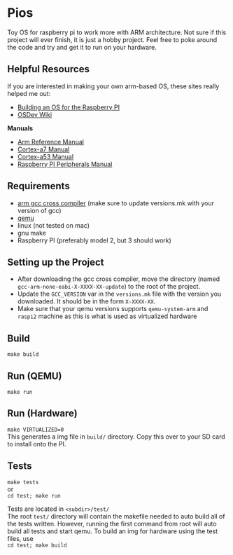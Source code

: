 # Pios
Toy OS for raspberry pi to work more with ARM architecture. Not sure if this project will ever finish, it is just a hobby project. Feel free to poke around the code and try and get it to run on your hardware.  

## Helpful Resources
If you are interested in making your own arm-based OS, these sites really helped me out:  
- [Building an OS for the Raspberry PI](https://jsandler18.github.io/)  
- [OSDev Wiki](https://wiki.osdev.org/Main_Page)  

**Manuals**  
- [Arm Reference Manual](https://www.scss.tcd.ie/~waldroj/3d1/arm_arm.pdf)  
- [Cortex-a7 Manual](http://infocenter.arm.com/help/topic/com.arm.doc.ddi0464d/DDI0464D_cortex_a7_mpcore_r0p3_trm.pdf)  
- [Cortex-a53 Manual](http://infocenter.arm.com/help/topic/com.arm.doc.ddi0500d/DDI0500D_cortex_a53_r0p2_trm.pdf)  
- [Raspberry PI Peripherals Manual](https://www.raspberrypi.org/app/uploads/2012/02/BCM2835-ARM-Peripherals.pdf)  


## Requirements
- [arm gcc cross compiler](https://developer.arm.com/tools-and-software/open-source-software/developer-tools/gnu-toolchain/gnu-rm/downloads) (make sure to update versions.mk with your version of gcc)
- [qemu](https://www.qemu.org/)
- linux (not tested on mac)
- gnu make
- Raspberry PI (preferably model 2, but 3 should work)

## Setting up the Project
- After downloading the gcc cross compiler, move the directory (named `gcc-arm-none-eabi-X-XXXX-XX-update`) to the root of the project.
- Update the `GCC_VERSION` var in the `versions.mk` file with the version you downloaded. It should be in the form `X-XXXX-XX`.
- Make sure that your qemu versions supports `qemu-system-arm` and `raspi2` machine as this is what is used as virtualized hardware

## Build
```make build```  

## Run (QEMU)
```make run```  

## Run (Hardware)
```make VIRTUALIZED=0```  
This generates a img file in `build/` directory. Copy this over to your SD card to install onto the PI.

## Tests
```make tests```  
or  
```cd test; make run```  

Tests are located in `<subdir>/test/`  
The root `test/` directory will contain the makefile needed to auto build all of the tests written. However, running the first command from root will auto build all tests and start qemu.
To build an img for hardware using the test files, use  
```cd test; make build```
